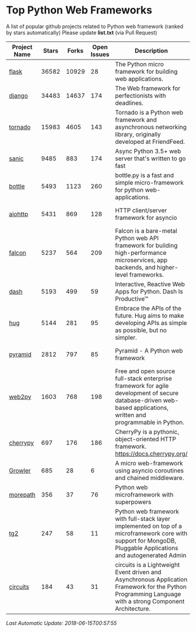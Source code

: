 # Top Python Web Frameworks
A list of popular github projects related to Python web framework (ranked by stars automatically)
Please update **list.txt** (via Pull Request)

| Project Name | Stars | Forks | Open Issues | Description | Last Commit |
| ------------ | ----- | ----- | ----------- | ----------- | ----------- |
| [flask](https://api.github.com/repos/pallets/flask) | 36582 | 10929 | 28 | The Python micro framework for building web applications. | 2018-06-14 11:31:40 |
| [django](https://api.github.com/repos/django/django) | 34483 | 14637 | 174 | The Web framework for perfectionists with deadlines. | 2018-06-13 19:09:02 |
| [tornado](https://api.github.com/repos/tornadoweb/tornado) | 15983 | 4605 | 143 | Tornado is a Python web framework and asynchronous networking library, originally developed at FriendFeed. | 2018-06-11 13:04:46 |
| [sanic](https://api.github.com/repos/channelcat/sanic) | 9485 | 883 | 174 | Async Python 3.5+ web server that's written to go fast | 2018-06-09 08:16:17 |
| [bottle](https://api.github.com/repos/bottlepy/bottle) | 5493 | 1123 | 260 | bottle.py is a fast and simple micro-framework for python web-applications. | 2018-03-13 13:36:17 |
| [aiohttp](https://api.github.com/repos/aio-libs/aiohttp) | 5431 | 869 | 128 | HTTP client/server framework for asyncio  | 2018-06-14 15:03:51 |
| [falcon](https://api.github.com/repos/falconry/falcon) | 5237 | 564 | 209 | Falcon is a bare-metal Python web API framework for building high-performance microservices, app backends, and higher-level frameworks. | 2018-05-30 19:05:21 |
| [dash](https://api.github.com/repos/plotly/dash) | 5193 | 499 | 59 | Interactive, Reactive Web Apps for Python. Dash Is Productive™ | 2018-06-12 00:15:53 |
| [hug](https://api.github.com/repos/timothycrosley/hug) | 5144 | 281 | 95 | Embrace the APIs of the future. Hug aims to make developing APIs as simple as possible, but no simpler. | 2018-05-29 03:18:22 |
| [pyramid](https://api.github.com/repos/Pylons/pyramid) | 2812 | 797 | 85 | Pyramid - A Python web framework | 2018-06-11 15:28:52 |
| [web2py](https://api.github.com/repos/web2py/web2py) | 1603 | 768 | 198 | Free and open source full-stack enterprise framework for agile development of secure database-driven web-based applications, written and programmable in Python. | 2018-06-01 18:55:51 |
| [cherrypy](https://api.github.com/repos/cherrypy/cherrypy) | 697 | 176 | 186 | CherryPy is a pythonic, object-oriented HTTP framework.      https://docs.cherrypy.org/ | 2018-05-30 02:28:56 |
| [Growler](https://api.github.com/repos/pyGrowler/Growler) | 685 | 28 | 6 | A micro web-framework using asyncio coroutines and chained middleware. | 2017-03-12 02:39:16 |
| [morepath](https://api.github.com/repos/morepath/morepath) | 356 | 37 | 76 | Python web microframework with superpowers | 2017-12-29 08:11:05 |
| [tg2](https://api.github.com/repos/TurboGears/tg2) | 247 | 58 | 11 | Python web framework with full-stack layer implemented on top of a microframework core with support for MongoDB, Pluggable Applications and autogenerated Admin | 2018-05-28 21:30:12 |
| [circuits](https://api.github.com/repos/circuits/circuits) | 184 | 43 | 31 | circuits is a Lightweight Event driven and Asynchronous Application Framework for the Python Programming Language with a strong Component Architecture. | 2018-06-13 01:11:21 |

*Last Automatic Update: 2018-06-15T00:57:55*